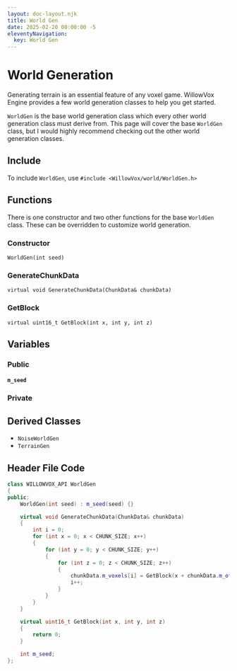 ```yaml
---
layout: doc-layout.njk
title: World Gen
date: 2025-02-20 00:00:00 -5
eleventyNavigation:
  key: World Gen
---
```


# World Generation
Generating terrain is an essential feature of any voxel game. WillowVox Engine provides a few world generation classes to help you get started.

`WorldGen` is the base world generation class which every other world generation class must derive from. This page will cover the base `WorldGen` class, but I would highly recommend checking out the other world generation classes.

## Include
To include `WorldGen`, use `#include <WillowVox/world/WorldGen.h>`

## Functions
There is one constructor and two other functions for the base `WorldGen` class. These can be overridden to customize world generation.

### Constructor
`WorldGen(int seed)`

### GenerateChunkData
`virtual void GenerateChunkData(ChunkData& chunkData)`

### GetBlock
`virtual uint16_t GetBlock(int x, int y, int z)`

## Variables
### Public
#### `m_seed`

### Private

## Derived Classes
- `NoiseWorldGen`
- `TerrainGen`

## Header File Code
```cpp
class WILLOWVOX_API WorldGen
{
public:
    WorldGen(int seed) : m_seed(seed) {}

    virtual void GenerateChunkData(ChunkData& chunkData)
    {
        int i = 0;
        for (int x = 0; x < CHUNK_SIZE; x++)
        {
            for (int y = 0; y < CHUNK_SIZE; y++)
            {
                for (int z = 0; z < CHUNK_SIZE; z++)
                {
                    chunkData.m_voxels[i] = GetBlock(x + chunkData.m_offset.x, y + chunkData.m_offset.y, z + chunkData.m_offset.z);
                    i++;
                }
            }
        }
    }

    virtual uint16_t GetBlock(int x, int y, int z)
    {
        return 0;
    }

    int m_seed;
};
```